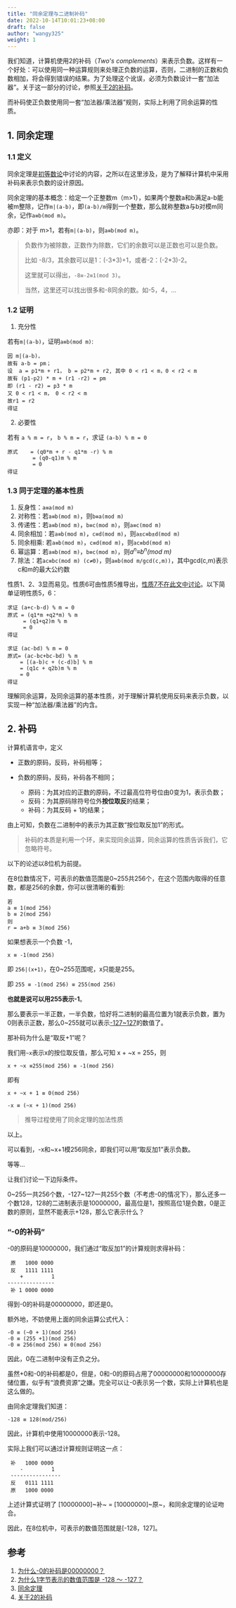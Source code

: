 ```yaml
---
title: "同余定理与二进制补码"
date: 2022-10-14T10:01:23+08:00
draft: false
author: "wangy325"
weight: 1
---
```



我们知道，计算机使用2的补码（*Two's complements*）来表示负数。这样有一个好处：可以使用同一种运算规则来处理正负数的运算，否则，二进制的正数和负数相加，将会得到错误的结果。为了处理这个讹误，必须为负数设计一套“加法器”。关于这一部分的讨论，参照[关于2的补码](https://ruanyifeng.com/blog/2009/08/twos_complement.html)。

而补码使正负数使用同一套“加法器/乘法器”规则，实际上利用了同余运算的性质。

## 1. 同余定理

### 1.1 定义

同余定理是[初等数论](https://baike.baidu.com/item/%E5%88%9D%E7%AD%89%E6%95%B0%E8%AE%BA)中讨论的内容，之所以在这里涉及，是为了解释计算机中采用补码来表示负数的设计原因。

同余定理的基本概念：给定一个正整数m（m>1），如果两个整数a和b满足a-b能被m整除，记作`m|(a-b)`，即`(a-b)/m`得到一个整数，那么就称整数a与b对模m同余，记作`a≡b(mod m)`。

亦即：对于 m>1，若有`m|(a-b)`，则`a≡b(mod m)`。

> 负数作为被除数，正数作为除数，它们的余数可以是正数也可以是负数。
>
> 比如 -8/3，其余数可以是1：(-3\*3)+1，或者-2：(-2\*3)-2。
>
> 这里就可以得出，`-8≡-2≡1(mod 3)`。
>
> 当然，这里还可以找出很多和-8同余的数。如-5，4，...

### 1.2 证明

1) 充分性

若有`m|(a-b)`，证明`a≡b(mod m)`:

```
因 m|(a-b)，
故有 a-b = pm；
设  a = p1*m + r1， b = p2*m + r2, 其中 0 < r1 < m，0 < r2 < m
故有 (p1-p2) * m + (r1 -r2) = pm
即 (r1 - r2) = p3 * m
又 0 < r1 < m， 0 < r2 < m
故r1 = r2
得证
```

2) 必要性

若有 `a % m = r`， `b % m = r`，求证 `(a-b) % m = 0`

```
原式    = (q0*m + r - q1*m -r) % m 
        = (q0-q1)m % m
        = 0
得证
```


### 1.3 同于定理的基本性质

1. 反身性：`a≡a(mod m)`
2. 对称性：若`a≡b(mod m)`，则`b≡a(mod m)`
3. 传递性：若`a≡b(mod m)`，`b≡c(mod m)`，则`a≡c(mod m)`
4. 同余相加：若`a≡b(mod m)`，`c≡d(mod m)`，则`a±c≡b±d(mod m)`
5. 同余相乘: 若`a≡b(mod m)`，`c≡d(mod m)`，则`ac≡bd(mod m)`
6. 幂运算：若`a≡b(mod m)`，`b≡c(mod m)`，则*a<sup>n</sup>≡b<sup>n</sup>(mod m)*
7. 除法：若`ac≡bc(mod m) (c≠0)`，则`a≡b(mod m/gcd(c,m))`，其中gcd(c,m)表示c和m的最大公约数


性质1、2、3显而易见。性质6可由性质5推导出，[性质7不在此文中讨论]()。以下简单证明性质5，6：

```
求证 (a+c-b-d) % m = 0
原式 = (q1*m +q2*m) % m
     = (q1+q2)m % m
     = 0
得证

求证 (ac-bd) % m = 0
原式= (ac-bc+bc-bd) % m
    = [(a-b)c + (c-d)b] % m
    = (q1c + q2b)m % m
    = 0
得证
```

理解同余运算，及同余运算的基本性质，对于理解计算机使用反码来表示负数，以实现一种“加法器/乘法器”的内含。

## 2. 补码

计算机语言中，定义

- 正数的原码，反码，补码相等；
- 负数的原码，反码，补码各不相同；

    - 原码：为其对应的正数的原码，不过最高位符号位由0变为1，表示负数；
    - 反码：为其原码除符号位外**按位取反**的结果；
    - 补码：为其反码 + 1的结果；

由上可知，负数在二进制中的表示为其正数“按位取反加1”的形式。

> 补码的本质是利用一个环，来实现同余运算，同余运算的性质告诉我们，它忽略符号。

以下的论述以8位机为前提。

在8位数情况下，可表示的数值范围是0~255共256个，在这个范围内取得的任意数，都是256的余数，你可以很清晰的看到:

```
若
a ≡ 1(mod 256)
b ≡ 2(mod 256)
则
r = a+b ≡ 3(mod 256)
```

如果想表示一个负数 -1，

`x ≡ -1(mod 256)`

即 `256|(x+1)`，在0~255范围呢，x只能是255。

即 `255 ≡ -1(mod 256) ≡ 255(mod 256)`

**也就是说可以用255表示-1**。

那么要表示一半正数，一半负数，恰好将二进制的最高位置为1就表示负数，置为0则表示正数，那么0~255就可以表示[-127~127](-128?)的数值了。

那补码为什么是“取反+1”呢？

我们用`~x`表示x的按位取反值，那么可知 x + ~x = 255，则

`x + ~x ≡255(mod 256) ≡ -1(mod 256)`

即有 

`x + ~x + 1 ≡ 0(mod 256)`

`-x ≡ (~x + 1)(mod 256)`

> 推导过程使用了同余定理的加法性质

以上。

可以看到，-x和~x+1模256同余，即我们可以用“取反加1”表示负数。

等等...

让我们讨论一下边际条件。

0\~255一共256个数，-127\~127一共255个数（不考虑-0的情况下），那么还多一个数128，128的二进制表示是10000000，最高位是1，按照高位1是负数，0是正数的原则，显然不能表示+128，那么它表示什么？

### “-0的补码”

-0的原码是10000000，我们通过“取反加1”的计算规则求得补码：

```
 原   1000 0000
 反   1111 1111
    +         1
---------------
 补 1 0000 0000
```
得到-0的补码是00000000，即还是0。

额外地，不妨使用上面的同余运算公式代入：

```
-0 ≡ (~0 + 1)(mod 256)
-0 ≡ (255 +1)(mod 256)
-0 ≡ 256(mod 256) ≡ 0(mod 256)
```

因此，0在二进制中没有正负之分。

虽然+0和-0的补码都是0，但是，0和-0的原码占用了00000000和10000000存储位置，似乎有“浪费资源”之嫌。完全可以让-0表示另一个数，实际上计算机也是这么做的。

由同余定理我们知道：

`-128 ≡ 128(mod/256)`

因此，计算机中使用10000000表示-128。

实际上我们可以通过计算规则证明这一点：

```
 补   1000 0000
    -         1
 ----------------
 反   0111 1111
 原   1000 0000
```

上述计算式证明了 [10000000]~补~ = [10000000]~原~，和同余定理的论证吻合。

因此，在8位机中，可表示的数值范围就是[-128，127]。


## 参考

1. [为什么-0的补码是00000000？](<https://www.zhihu.com/question/21511392>)
2. [为什么1字节表示的数值范围是 -128 ～ -127？](https://blog.csdn.net/weixin_50405727/article/details/118724675?spm=1001.2101.3001.6661.1&utm_medium=distribute.pc_relevant_t0.none-task-blog-2%7Edefault%7ECTRLIST%7ERate-1-118724675-blog-107467037.pc_relevant_aa_2&depth_1-utm_source=distribute.pc_relevant_t0.none-task-blog-2%7Edefault%7ECTRLIST%7ERate-1-118724675-blog-107467037.pc_relevant_aa_2&utm_relevant_index=1)
3. [同余定理](https://baike.baidu.com/item/%E5%90%8C%E4%BD%99%E5%AE%9A%E7%90%86/1212360)
4. [关于2的补码](https://ruanyifeng.com/blog/2009/08/twos_complement.html)